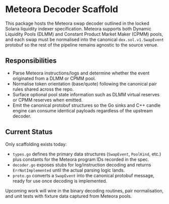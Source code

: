 # Meteora Decoder Scaffold

This package hosts the Meteora swap decoder outlined in the locked Solana
liquidity indexer specification. Meteora supports both Dynamic Liquidity
Pools (DLMM) and Constant Product Market Maker (CPMM) pools, and each swap must
be normalised into the canonical `dex.sol.v1.SwapEvent` protobuf so the rest of
the pipeline remains agnostic to the source venue.

## Responsibilities

* Parse Meteora instructions/logs and determine whether the event originated
  from a DLMM or CPMM pool.
* Normalise token orientation (base/quote) following the canonical pair rules
  shared across the repo.
* Surface optional pool state information such as DLMM virtual reserves or CPMM
  reserves when emitted.
* Emit the canonical protobuf structures so the Go sinks and C++ candle engine
  can consume identical payloads regardless of the upstream decoder.

## Current Status

Only scaffolding exists today:

* `types.go` defines the primary data structures (`SwapEvent`, `PoolKind`,
  etc.) plus constants for the Meteora program IDs recorded in the spec.
* `decoder.go` exposes stubs for log/instruction decoding and returns
  `ErrNotImplemented` until the actual parsing logic lands.
* `proto.go` converts a `SwapEvent` into the canonical protobuf message, ready
  for use once decoding is implemented.

Upcoming work will wire in the binary decoding routines, pair normalisation, and
unit tests with fixture data captured from Meteora pools.
